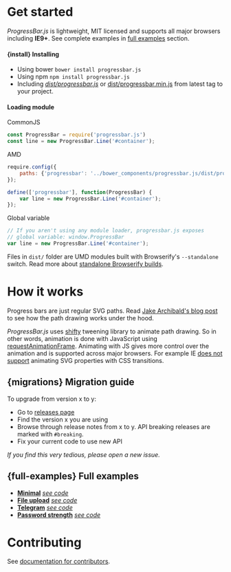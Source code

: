 # Get started

*ProgressBar.js* is lightweight, MIT licensed and supports all major browsers including **IE9+**.
See complete examples in [full examples](#full-examples) section.

#### {install} Installing

* Using bower `bower install progressbar.js`
* Using npm `npm install progressbar.js`
* Including [*dist/progressbar.js*](https://github.com/kimmobrunfeldt/progressbar.js/blob/master/dist/progressbar.js) or [dist/progressbar.min.js](https://github.com/kimmobrunfeldt/progressbar.js/blob/master/dist/progressbar.min.js) from latest tag to your project.

#### Loading module

CommonJS

```javascript
const ProgressBar = require('progressbar.js')
const line = new ProgressBar.Line('#container');
```

AMD

```javascript
require.config({
    paths: {'progressbar': '../bower_components/progressbar.js/dist/progressbar'}
});

define(['progressbar'], function(ProgressBar) {
    var line = new ProgressBar.Line('#container');
});
```

Global variable

```javascript
// If you aren't using any module loader, progressbar.js exposes
// global variable: window.ProgressBar
var line = new ProgressBar.Line('#container');
```

Files in `dist/` folder are UMD modules built with Browserify's `--standalone` switch. Read more about [standalone Browserify builds](http://www.forbeslindesay.co.uk/post/46324645400/standalone-browserify-builds).


# How it works

Progress bars are just regular SVG paths.
Read [Jake Archibald's blog post](http://jakearchibald.com/2013/animated-line-drawing-svg/) to see how the path drawing works under the hood.

*ProgressBar.js* uses [shifty](https://jeremyckahn.github.io/shifty/) tweening library to animate path drawing.
So in other words, animation is done with JavaScript using [requestAnimationFrame](https://developer.mozilla.org/en-US/docs/Web/API/window.requestAnimationFrame).
Animating with JS gives more control over the animation and is supported across major browsers. For example IE [does not support](https://connect.microsoft.com/IE/feedbackdetail/view/920928/ie-11-css-transition-property-not-working-for-svg-elements)
animating SVG properties with CSS transitions.


## {migrations} Migration guide

To upgrade from version x to y:

* Go to [releases page](https://github.com/kimmobrunfeldt/progressbar.js/releases)
* Find the version x you are using
* Browse through release notes from x to y. API breaking releases are marked with `#breaking`.
* Fix your current code to use new API

*If you find this very tedious, please open a new issue.*

## {full-examples} Full examples

* [**Minimal**](http://kimmobrunfeldt.github.io/progressbar.js/examples/minimal/) [*see code*](https://github.com/kimmobrunfeldt/progressbar.js/tree/gh-pages/examples/minimal)
* [**File upload**](http://kimmobrunfeldt.github.io/progressbar.js/examples/upload/) [*see code*](https://github.com/kimmobrunfeldt/progressbar.js/tree/gh-pages/examples/upload)
* [**Telegram**](http://kimmobrunfeldt.github.io/progressbar.js/examples/telegram/) [*see code*](https://github.com/kimmobrunfeldt/progressbar.js/tree/gh-pages/examples/telegram)
* [**Password strength**](http://kimmobrunfeldt.github.io/progressbar.js/examples/password-strength/) [*see code*](https://github.com/kimmobrunfeldt/progressbar.js/tree/gh-pages/examples/password-strength)

# Contributing

See [documentation for contributors](contributing/).
